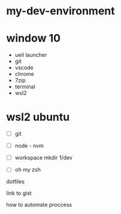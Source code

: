 # my-dev-environment

# window 10
* ueil launcher
* git
* vscode
* chrome
* 7zip
* terminal
* wsl2

# wsl2 ubuntu
- [ ] git
- [ ] node - nvm
- [ ] workspace mkdir 1/dev
- [ ] oh my zsh


dotfiles

link to gist

how to automate proccess
